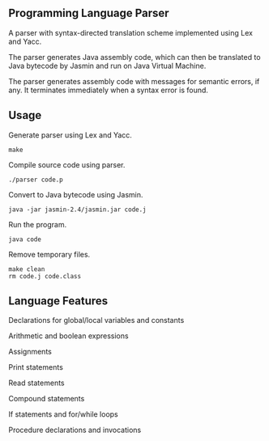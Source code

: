 ## Programming Language Parser
A parser with syntax-directed translation scheme implemented using Lex and Yacc.

The parser generates Java assembly code, which can then be translated to Java bytecode by Jasmin and run on Java Virtual Machine.

The parser generates assembly code with messages for semantic errors, if any. It terminates immediately when a syntax error is found.

## Usage
Generate parser using Lex and Yacc.
```
make
```

Compile source code using parser.
```
./parser code.p
```

Convert to Java bytecode using Jasmin.
```
java -jar jasmin-2.4/jasmin.jar code.j
```

Run the program.
```
java code
```

Remove temporary files.
```
make clean
rm code.j code.class
```

## Language Features
Declarations for global/local variables and constants

Arithmetic and boolean expressions

Assignments

Print statements

Read statements

Compound statements

If statements and for/while loops

Procedure declarations and invocations
